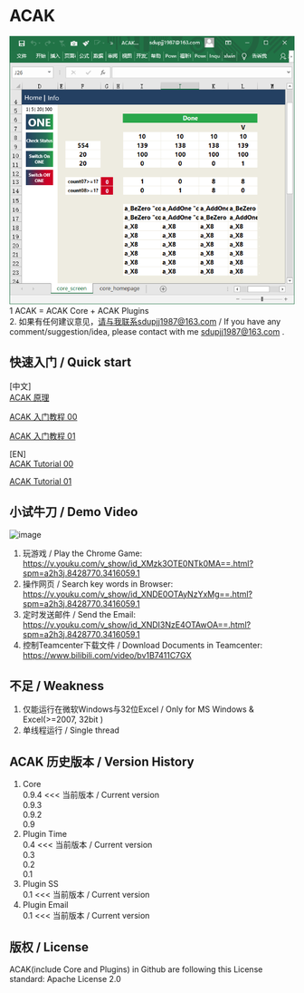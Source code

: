 ﻿# ACAK
![image](https://github.com/sdupjj/ACAK/blob/master/screenshots/core_screen%20-%203.png#pic_center)     
1 ACAK = ACAK Core + ACAK Plugins  
2. 如果有任何建议意见，请与我联系sdupjj1987@163.com / If you have any comment/suggestion/idea, please contact with me sdupjj1987@163.com .   

## 快速入门 / Quick start
[中文]  
[ACAK 原理](https://github.com/sdupjj/ACAK/wiki/002-ACAK-%E5%8E%9F%E7%90%86)

[ACAK 入门教程 00](https://github.com/sdupjj/ACAK/wiki/000-ACAK-%E5%85%A5%E9%97%A8%E6%95%99%E7%A8%8B-00)

[ACAK 入门教程 01](https://github.com/sdupjj/ACAK/wiki/001-ACAK-%E5%85%A5%E9%97%A8%E6%95%99%E7%A8%8B-01)

[EN]  
[ACAK Tutorial 00](https://github.com/sdupjj/ACAK/wiki/100-ACAK-Tutorial-00)

[ACAK Tutorial 01](https://github.com/sdupjj/ACAK/wiki/101-ACAK-Tutorial-01)
## 小试牛刀 / Demo Video
 ![image](https://github.com/sdupjj/ACAK/blob/master/screenshots/20181224%20DEMO%2001.jpg)  

1. 玩游戏 / Play the Chrome Game:  
https://v.youku.com/v_show/id_XMzk3OTE0NTk0MA==.html?spm=a2h3j.8428770.3416059.1  
2. 操作网页 / Search key words in Browser:  
https://v.youku.com/v_show/id_XNDE0OTAyNzYxMg==.html?spm=a2h3j.8428770.3416059.1  
3. 定时发送邮件 / Send the Email:  
https://v.youku.com/v_show/id_XNDI3NzE4OTAwOA==.html?spm=a2h3j.8428770.3416059.1  
4. 控制Teamcenter下载文件 / Download Documents in Teamcenter:  
https://www.bilibili.com/video/bv1B7411C7GX  

## 不足 / Weakness
1. 仅能运行在微软Windows与32位Excel / Only for MS Windows & Excel(>=2007, 32bit )  
2. 单线程运行 / Single thread  

## ACAK 历史版本 / Version History  
1. Core  
0.9.4  <<< 当前版本 / Current version  
0.9.3  
0.9.2  
0.9  
2. Plugin Time  
0.4  <<< 当前版本 / Current version  
0.3  
0.2    
0.1  
3. Plugin SS  
0.1 <<< 当前版本 / Current version  
4. Plugin Email  
0.1 <<< 当前版本 / Current version  

## 版权 / License  
ACAK(include Core and Plugins) in Github are following this License standard: Apache License 2.0
